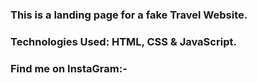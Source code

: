 ### This is a landing page for a fake Travel Website.

### Technologies Used: HTML, CSS & JavaScript.

### Find me on InstaGram:-
